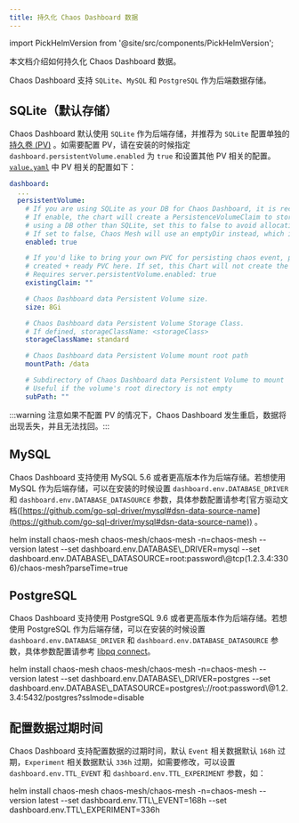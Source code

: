 ```yaml
---
title: 持久化 Chaos Dashboard 数据
---
```


import PickHelmVersion from '@site/src/components/PickHelmVersion';

本文档介绍如何持久化 Chaos Dashboard 数据。

Chaos Dashboard 支持 `SQLite`、`MySQL` 和 `PostgreSQL` 作为后端数据存储。

## SQLite（默认存储）

Chaos Dashboard 默认使用 `SQLite` 作为后端存储，并推荐为 `SQLite` 配置单独的[持久卷 (PV)](https://kubernetes.io/zh/docs/concepts/storage/persistent-volumes/) 。如需要配置 PV，请在安装的时候指定 `dashboard.persistentVolume.enabled` 为 `true` 和设置其他 PV 相关的配置。[`value.yaml`](https://github.com/chaos-mesh/chaos-mesh/blob/master/helm/chaos-mesh/values.yaml#L255-L282) 中 PV 相关的配置如下：

```yaml
dashboard:
  ...
  persistentVolume:
    # If you are using SQLite as your DB for Chaos Dashboard, it is recommended to enable persistence.
    # If enable, the chart will create a PersistenceVolumeClaim to store its state in. If you are
    # using a DB other than SQLite, set this to false to avoid allocating unused storage.
    # If set to false, Chaos Mesh will use an emptyDir instead, which is ephemeral.
    enabled: true

    # If you'd like to bring your own PVC for persisting chaos event, pass the name of the
    # created + ready PVC here. If set, this Chart will not create the default PVC.
    # Requires server.persistentVolume.enabled: true
    existingClaim: ""

    # Chaos Dashboard data Persistent Volume size.
    size: 8Gi

    # Chaos Dashboard data Persistent Volume Storage Class.
    # If defined, storageClassName: <storageClass>
    storageClassName: standard

    # Chaos Dashboard data Persistent Volume mount root path
    mountPath: /data

    # Subdirectory of Chaos Dashboard data Persistent Volume to mount
    # Useful if the volume's root directory is not empty
    subPath: ""
```

:::warning 注意如果不配置 PV 的情况下，Chaos Dashboard 发生重启，数据将出现丢失，并且无法找回。:::

## MySQL

Chaos Dashboard 支持使用 MySQL 5.6 或者更高版本作为后端存储。若想使用 MySQL 作为后端存储，可以在安装的时候设置 `dashboard.env.DATABASE_DRIVER` 和 `dashboard.env.DATABASE_DATASOURCE` 参数，具体参数配置请参考\[官方驱动文档([https://github.com/go-sql-driver/mysql#dsn-data-source-name](https://github.com/go-sql-driver/mysql#dsn-data-source-name)) 。

<PickHelmVersion>
  helm install chaos-mesh chaos-mesh/chaos-mesh -n=chaos-mesh --version latest
  --set dashboard.env.DATABASE\_DRIVER=mysql --set
  dashboard.env.DATABASE\_DATASOURCE=root:password\@tcp(1.2.3.4:3306)/chaos-mesh?parseTime=true
</PickHelmVersion>

## PostgreSQL

Chaos Dashboard 支持使用 PostgreSQL 9.6 或者更高版本作为后端存储。若想使用 PostgreSQL 作为后端存储，可以在安装的时候设置 `dashboard.env.DATABASE_DRIVER` 和 `dashboard.env.DATABASE_DATASOURCE` 参数，具体参数配置请参考 [libpq connect](https://github.com/go-sql-driver/mysql#dsn-data-source-name)。

<PickHelmVersion>
  helm install chaos-mesh chaos-mesh/chaos-mesh -n=chaos-mesh --version latest
  --set dashboard.env.DATABASE\_DRIVER=postgres --set
  dashboard.env.DATABASE\_DATASOURCE=postgres\://root:password\@1.2.3.4:5432/postgres?sslmode=disable
</PickHelmVersion>

## 配置数据过期时间

Chaos Dashboard 支持配置数据的过期时间，默认 `Event` 相关数据默认 `168h` 过期，`Experiment` 相关数据默认 `336h` 过期，如需要修改，可以设置 `dashboard.env.TTL_EVENT` 和 `dashboard.env.TTL_EXPERIMENT` 参数，如：

<PickHelmVersion>
  helm install chaos-mesh chaos-mesh/chaos-mesh -n=chaos-mesh --version latest
  --set dashboard.env.TTL\_EVENT=168h --set dashboard.env.TTL\_EXPERIMENT=336h
</PickHelmVersion>
